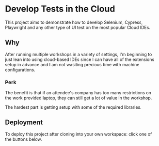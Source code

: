 # Develop Tests in the Cloud

This project aims to demonstrate how to develop Selenium, Cypress, Playwright and any other type of UI test on the most popular Cloud IDEs.

## Why

After running multiple workshops in a variety of settings, I'm beginning to just lean into using cloud-based IDEs since I can have all of the extensions setup in advance and I am not wasiting precious time with machine configurations.

### Perk

The benefit is that if an attendee's company has too many restrictions on the work provided laptop, they can still get a lot of value in the workshop.

The hardest part is getting setup with some of the required libraries.


## Deployment

To deploy this project after cloning into your own workspace: click one of the buttons below.
